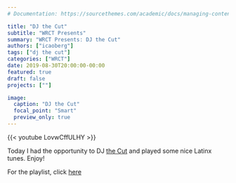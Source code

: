 ```yaml
---
# Documentation: https://sourcethemes.com/academic/docs/managing-content/

title: "DJ the Cut"
subtitle: "WRCT Presents"
summary: "WRCT Presents: DJ the Cut"
authors: ["icaoberg"]
tags: ["dj the cut"]
categories: ["WRCT"]
date: 2019-08-30T20:00:00-00:00
featured: true
draft: false
projects: [""]

image:
  caption: "DJ the Cut"
  focal_point: "Smart"
  preview_only: true
---
```


{{< youtube LovwCffULHY >}}

Today I had the opportunity to DJ [the Cut](https://en.wikipedia.org/wiki/Carnegie_Mellon_University_traditions#cite_note-thetartan.org-4) and played some nice Latinx tunes. Enjoy!

For the playlist, click [here](https://play.google.com/music/playlist/AMaBXylrLrp3JV0DwIcCDeMvntlVHfSvuRzIbbg4HjVHBoijNjviHHJks5uZuFvCpnH-SXr2ElicqDurX7A7KNxQT9ir_3WMxw%3D%3D)
